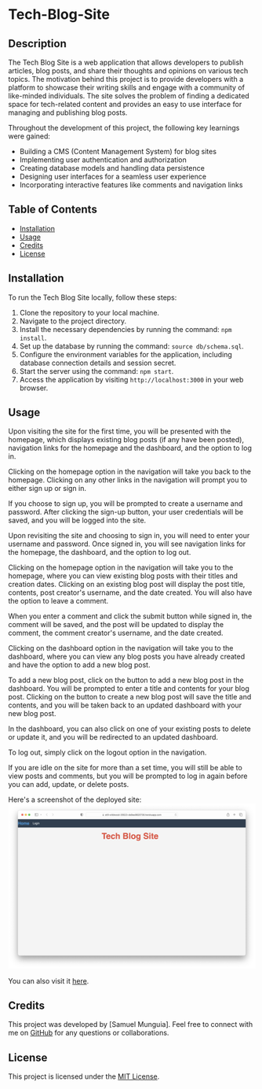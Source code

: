 # Tech-Blog-Site

## Description

The Tech Blog Site is a web application that allows developers to publish articles, blog posts, and share their thoughts and opinions on various tech topics. The motivation behind this project is to provide developers with a platform to showcase their writing skills and engage with a community of like-minded individuals. The site solves the problem of finding a dedicated space for tech-related content and provides an easy to use interface for managing and publishing blog posts.

Throughout the development of this project, the following key learnings were gained:

- Building a CMS (Content Management System) for blog sites
- Implementing user authentication and authorization
- Creating database models and handling data persistence
- Designing user interfaces for a seamless user experience
- Incorporating interactive features like comments and navigation links

## Table of Contents

- [Installation](#installation)
- [Usage](#usage)
- [Credits](#credits)
- [License](#license)

## Installation

To run the Tech Blog Site locally, follow these steps:

1. Clone the repository to your local machine.
2. Navigate to the project directory.
3. Install the necessary dependencies by running the command: `npm install`.
4. Set up the database by running the command: `source db/schema.sql`.
5. Configure the environment variables for the application, including database connection details and session secret.
6. Start the server using the command: `npm start`.
7. Access the application by visiting `http://localhost:3000` in your web browser.

## Usage

Upon visiting the site for the first time, you will be presented with the homepage, which displays existing blog posts (if any have been posted), navigation links for the homepage and the dashboard, and the option to log in.

Clicking on the homepage option in the navigation will take you back to the homepage. Clicking on any other links in the navigation will prompt you to either sign up or sign in.

If you choose to sign up, you will be prompted to create a username and password. After clicking the sign-up button, your user credentials will be saved, and you will be logged into the site.

Upon revisiting the site and choosing to sign in, you will need to enter your username and password. Once signed in, you will see navigation links for the homepage, the dashboard, and the option to log out.

Clicking on the homepage option in the navigation will take you to the homepage, where you can view existing blog posts with their titles and creation dates. Clicking on an existing blog post will display the post title, contents, post creator's username, and the date created. You will also have the option to leave a comment.

When you enter a comment and click the submit button while signed in, the comment will be saved, and the post will be updated to display the comment, the comment creator's username, and the date created.

Clicking on the dashboard option in the navigation will take you to the dashboard, where you can view any blog posts you have already created and have the option to add a new blog post.

To add a new blog post, click on the button to add a new blog post in the dashboard. You will be prompted to enter a title and contents for your blog post. Clicking on the button to create a new blog post will save the title and contents, and you will be taken back to an updated dashboard with your new blog post.

In the dashboard, you can also click on one of your existing posts to delete or update it, and you will be redirected to an updated dashboard.

To log out, simply click on the logout option in the navigation.

If you are idle on the site for more than a set time, you will still be able to view posts and comments, but you will be prompted to log in again before you can add, update, or delete posts.

Here's a screenshot of the deployed site:
![Screenshot_Of_The_Tech_Blog_Site_Deployed](./assets/images/screenshot.png)

You can also visit it [here](https://still-wildwood-35623-de9ee9820738.herokuapp.com).

## Credits

This project was developed by [Samuel Munguia]. Feel free to connect with me on [GitHub](https://github.com/samuel-6) for any questions or collaborations.

## License

This project is licensed under the [MIT License](./LICENSE).